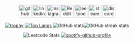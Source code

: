 <div align="center">

[<img src='https://cdn.simpleicons.org/github/black/white' alt='github' height='40'>](https://github.com/ChuufMaster)  [<img src='https://cdn.simpleicons.org/linkedin/black/white' alt='linkedin' height='40'>](https://www.linkedin.com/in/ivan-horak-computer-science/)  [<img src='https://cdn.simpleicons.org/instagram/black/white' alt='instagram' height='40'>](https://www.instagram.com/ivan_horak/)  [<img src='https://cdn.simpleicons.org/reddit/black/white' alt='Reddit' height='40'>](https://www.reddit.com/user/ivan_horak)  [<img src='https://cdn.simpleicons.org/leetcode/black/white' alt='leetcode' height='40'>](Chuuf_Master)  [<img src='https://cdn.simpleicons.org/steam/black/white' alt='steam' height='40'>](https://steamcommunity.com/id/chuuf_master/)  [<img src='https://cdn.simpleicons.org/discord/black/white' alt='discord' height='40'>](discordapp.com/users/611781627248508931)  

[![trophy](https://github-profile-trophy.vercel.app/?username=ChuufMaster&row=2&column=4)](https://github.com/ryo-ma/github-profile-trophy)
[![Top Langs](https://github-readme-stats.vercel.app/api/top-langs/?username=ChuufMaster&size_weight=0.5&count_weight=0.5)](https://github.com/anuraghazra/github-readme-stats)
![GitHub stats](https://github-readme-stats.vercel.app/api?username=ChuufMaster&show_icons=true&count_private=true)![GitHub streak stats](https://streak-stats.demolab.com/?user=ChuufMaster)  


![Leetcode Stats](https://leetcard.jacoblin.cool/Chuuf_Master?ext=heatmap&theme=light)
[![spotify-github-profile](https://spotify-github-profile.vercel.app/api/view?uid=luewgxa0sut4xddwa883mapav&cover_image=true&theme=default&show_offline=false&background_color=121212&interchange=true&bar_color_cover=true)](https://github.com/kittinan/spotify-github-profile)

</div>

<!--
<p align='centre'>
  <a href='#'><img src='https://github-readme-stats.vercel.app/api/top-langs/?username=ChuufMaster'/></a>
</p>
